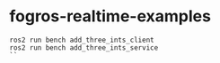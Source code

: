 # fogros-realtime-examples



```
ros2 run bench add_three_ints_client 
ros2 run bench add_three_ints_service
``